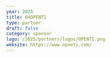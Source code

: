 ```yaml
---
year: 2025
title: 04OPENTI
type: partner
draft: false
category: sponsor
logo: /2025/partners/logos/OPENTI.png
website: https://www.opneti.com/
---
```

